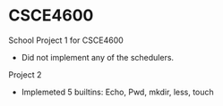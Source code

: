 # CSCE4600
School Project 1 for CSCE4600
 - Did not implement any of the schedulers.

Project 2
 - Implemeted 5 builtins: Echo, Pwd, mkdir, less, touch
